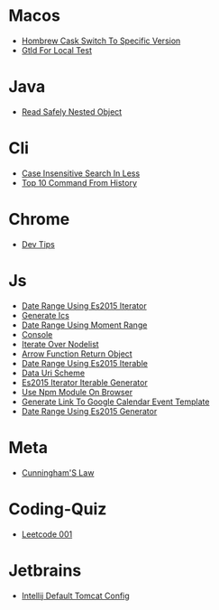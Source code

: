 Macos
====

* [Hombrew Cask Switch To Specific Version](./macos/hombrew_cask_switch_to_specific_version.md)
* [Gtld For Local Test](./macos/gtld_for_local_test.md)

Java
====

* [Read Safely Nested Object](./java/read_safely_nested_object.md)

Cli
====

* [Case Insensitive Search In Less](./cli/case-insensitive-search-in-less.md)
* [Top 10 Command From History](./cli/top_10_command_from_history.md)

Chrome
====

* [Dev Tips](./chrome/dev-tips.md)

Js
====

* [Date Range Using Es2015 Iterator](./js/date_range_using_es2015_iterator.md)
* [Generate Ics](./js/generate_ics.md)
* [Date Range Using Moment Range](./js/date_range_using_moment-range.md)
* [Console](./js/console.md)
* [Iterate Over Nodelist](./js/iterate_over_nodelist.md)
* [Arrow Function Return Object](./js/arrow_function_return_object.md)
* [Date Range Using Es2015 Iterable](./js/date_range_using_es2015_iterable.md)
* [Data Uri Scheme](./js/data_uri_scheme.md)
* [Es2015 Iterator Iterable Generator](./js/es2015_iterator_iterable_generator.md)
* [Use Npm Module On Browser](./js/use_npm_module_on_browser.md)
* [Generate Link To Google Calendar Event Template](./js/generate_link_to_google_calendar_event_template.md)
* [Date Range Using Es2015 Generator](./js/date_range_using_es2015_generator.md)

Meta
====

* [Cunningham'S Law](./meta/cunningham's_law.md)

Coding-Quiz
====

* [Leetcode 001](./coding-quiz/leetcode_001.md)

Jetbrains
====

* [Intellij Default Tomcat Config](./jetbrains/intellij_default_tomcat_config.md)

